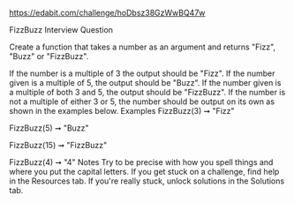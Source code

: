 https://edabit.com/challenge/hoDbsz38GzWwBQ47w

FizzBuzz Interview Question

Create a function that takes a number as an argument and returns "Fizz", "Buzz" or "FizzBuzz".

If the number is a multiple of 3 the output should be "Fizz".
If the number given is a multiple of 5, the output should be "Buzz".
If the number given is a multiple of both 3 and 5, the output should be "FizzBuzz".
If the number is not a multiple of either 3 or 5, the number should be output on its own as shown in the examples below.
Examples
FizzBuzz(3) ➞ "Fizz"

FizzBuzz(5) ➞ "Buzz"

FizzBuzz(15) ➞ "FizzBuzz"

FizzBuzz(4) ➞ "4"
Notes
Try to be precise with how you spell things and where you put the capital letters.
If you get stuck on a challenge, find help in the Resources tab.
If you're really stuck, unlock solutions in the Solutions tab.